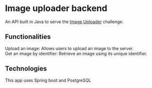 # Image uploader backend

An API built in Java to serve the [Image Uploader](https://github.com/MoDasby/image-uploader) challenge.

## Functionalities

Upload an image: Allows users to upload an image to the server.  
Get an image by identifier: Retrieve an image using its unique identifier.

## Technologies

This app uses Spring boot and PostgreSQL
